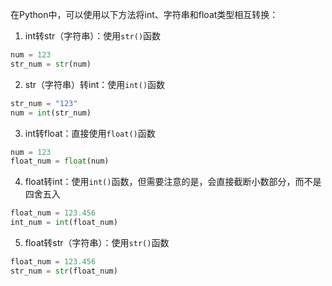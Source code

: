 在Python中，可以使用以下方法将int、字符串和float类型相互转换：

1. int转str（字符串）：使用`str()`函数
```python
num = 123
str_num = str(num)
```

2. str（字符串）转int：使用`int()`函数
```python
str_num = "123"
num = int(str_num)
```

3. int转float：直接使用`float()`函数
```python
num = 123
float_num = float(num)
```

4. float转int：使用`int()`函数，但需要注意的是，会直接截断小数部分，而不是四舍五入
```python
float_num = 123.456
int_num = int(float_num)
```

5. float转str（字符串）：使用`str()`函数
```python
float_num = 123.456
str_num = str(float_num)
```
